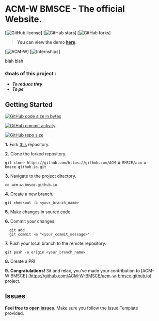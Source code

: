 # ACM-W BMSCE - The official Website.

[![GitHub license](https://github.com/ACM-W-BMSCE/acm-w-bmsce.github.io/blob/master/LICENSE)]
[![GitHub stars](https://github.com/ACM-W-BMSCE/acm-w-bmsce.github.io/stargazers)]
[![GitHub forks](https://github.com/ACM-W-BMSCE/acm-w-bmsce.github.io/network/members)]

> **You can view the demo [here](https://acm-w-bmsce.github.io/).**


[![ACM-W](https://img.shields.io/badge/ACM--W-BMSCE-orange)]
[![Internships](https://img.shields.io/badge/IoT-Project-teal.svg?colorA=blue&colorB=red&style=for-the-badge)]

blah blah

### Goals of this project :

- **_To reduce thty_**
- **_To pe_**


## Getting Started

[![GitHub code size in bytes](https://img.shields.io/github/languages/code-size/vinitshahdeo/Water-Monitoring-System?logo=github)](https://github.com/ACM-W-BMSCE/acm-w-bmsce.github.io) 

[![GitHub commit activity](https://img.shields.io/github/commit-activity/m/vinitshahdeo/Water-Monitoring-System?color=bluevoilet&logo=github)](https://github.com/ACM-W-BMSCE/acm-w-bmsce.github.io) 

[![GitHub repo size](https://img.shields.io/github/repo-size/vinitshahdeo/Water-Monitoring-System?logo=github)](https://github.com/ACM-W-BMSCE/acm-w-bmsce.github.io)

**1.** Fork [this](https://github.com/ACM-W-BMSCE/acm-w-bmsce.github.io) repository.

**2.** Clone the forked repository.

```terminal
git clone https://github.com/https://github.com/ACM-W-BMSCE/acm-w-bmsce.github.io.git
```

**3.** Navigate to the project directory.

```terminal
cd acm-w-bmsce.github.io
```

**4.** Create a new branch.

```terminal
git checkout -b <your_branch_name>
```

**5.** Make changes in source code.

**6.** Commit your changes.

```terminal
  git add .
  git commit -m "<your_commit_message>"
```

**7.** Push your local branch to the remote repository.

```terminal
git push -u origin <your_branch_name>
```

**8.** Create a PR!

**9.** **Congratulations!** Sit and relax, you've made your contribution to [ACM-W BMSCE]
(https://github.com/ACM-W-BMSCE/acm-w-bmsce.github.io) project.

## Issues

**Feel free to [open issues](https://github.com/ACM-W-BMSCE/acm-w-bmsce.github.io/issues/new)**. Make sure you follow the Issue Template provided.
